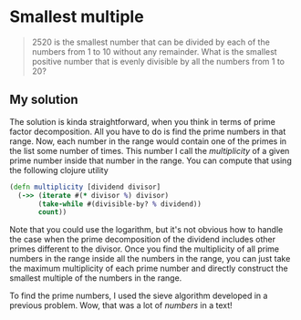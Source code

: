 # Smallest multiple

> 2520 is the smallest number that can be divided by each of the numbers from 1
> to 10 without any remainder. What is the smallest positive number that is evenly divisible by all the numbers from
> 1 to 20?

## My solution

The solution is kinda straightforward, when you think in terms of prime factor decomposition.
All you have to do is find the prime numbers in that range. Now, each number in the range would
contain one of the primes in the list some number of times. This number I call the *multiplicity*
of a given prime number inside that number in the range. You can compute that using the following
clojure utility

```clojure
(defn multiplicity [dividend divisor]
  (->> (iterate #(* divisor %) divisor)
       (take-while #(divisible-by? % dividend))
       count))
```

Note that you could use the logarithm, but it's not obvious how to handle the case when the prime
decomposition of the dividend includes other primes different to the divisor. Once you find the 
multiplicity of all prime numbers in the range inside all the numbers in the range, you can just 
take the maximum multiplicity of each prime number and directly construct the smallest multiple of
the numbers in the range.

To find the prime numbers, I used the sieve algorithm developed in a previous problem. Wow, that was
a lot of _numbers_ in a text!